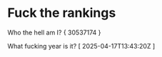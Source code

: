 # Fuck the rankings

Who the hell am I?
{ 30537174 }

What fucking year is it?
[ 2025-04-17T13:43:20Z ]

